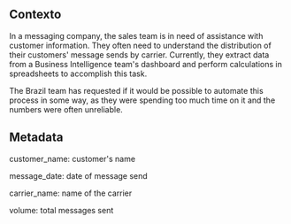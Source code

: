 ## Contexto
In a messaging company, the sales team is in need of assistance with customer information. They often need to understand the distribution of their customers' message sends by carrier. Currently, they extract data from a Business Intelligence team's dashboard and perform calculations in spreadsheets to accomplish this task.

The Brazil team has requested if it would be possible to automate this process in some way, as they were spending too much time on it and the numbers were often unreliable.

## Metadata
customer_name: customer's name

message_date: date of message send

carrier_name: name of the carrier

volume: total messages sent
